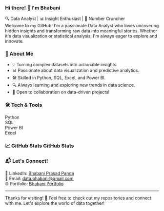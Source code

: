 ### Hi there! 👋 I'm Bhabani

🔍 Data Analyst | 📊 Insight Enthusiast | 🔢 Number Cruncher  
Welcome to my GitHub! I'm a passionate Data Analyst who loves uncovering hidden insights and transforming raw data into meaningful stories. Whether it's data visualization or statistical analysis, I'm always eager to explore and innovate.

### 🚀 About Me

- 💡 Turning complex datasets into actionable insights.  
- 📊 Passionate about data visualization and predictive analytics.  
- 🛠️ Skilled in Python, SQL, Excel, and Power BI.  
- 🔍 Always learning and exploring new trends in data science.
- 🤝 Open to collaboration on data-driven projects!  
<!-- 🌱 Currently working on [insert your latest project here]. -->


### 🛠️ Tech & Tools

Python  
SQL  
Power BI  
Excel

### 📈 GitHub Stats GitHub Stats

### 📬 Let's Connect!

💼 LinkedIn: [Bhabani Prasad Panda](www.linkedin.com/in/bhabani-prasad-panda-3b3827366)   
📧 Email: data.bhabani@gmail.com  
🌐 Portfolio: [Bhabani Portfolio](https://bhabani-da.github.io/bhabani-portfolio/)  

***
Thanks for visiting! 🚀 Feel free to check out my repositories and connect with me. Let's explore the world of data together!

